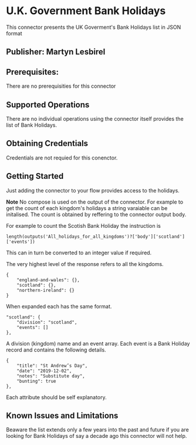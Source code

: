 # U.K. Government Bank Holidays
This connector presents the UK Goverment's Bank Holidays list in JSON format

## Publisher: Martyn Lesbirel

## Prerequisites: 
There are no prerequisities for this connector

## Supported Operations
There are no individual operations using the connector itself provides the list of Bank Holidays.

## Obtaining Credentials
Credentials are not requied for this conenctor.​

## Getting Started
Just adding the connector to your flow provides access to the holidays. 

**Note**
No compose is used on the output of the connector. For example to get the count of each kingdom's holidays a string varaiable can be initalised. The count is obtained by reffering to the connector output body.

For example to count the Scotish Bank Holiday the instruction is 

`length(outputs('All_holidays_for_all_kingdoms')?['body']['scotland']['events'])`

This can in turn be converted to an integer value if required.

The very highest level of the response refers to all the kingdoms.

```
{
    "england-and-wales": {},
    "scotland": {},
    "northern-ireland": {}
}
```

When expanded each has the same format.

```
"scotland": {
    "division": "scotland",
    "events": []
},
```

A division (kingdom) name and an event array. Each event is a Bank Holiday record and contains the following details.

```
{
    "title": "St Andrew’s Day",
    "date": "2019-12-02",
    "notes": "Substitute day",
    "bunting": true
},
```

Each attribute should be self explanatory.


## Known Issues and Limitations
Beaware the list extends only a few years into the past and future if you are looking for Bank Holidays of say a decade ago this connector will not help.